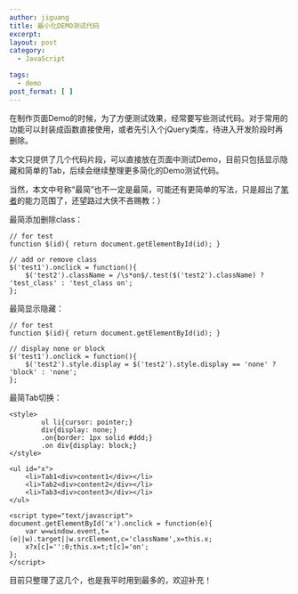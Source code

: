 ```yaml
---
author: jiguang
title: 最小化DEMO测试代码
excerpt:
layout: post
category:
  - JavaScript

tags:
  - demo
post_format: [ ]
---
```

在制作页面Demo的时候，为了方便测试效果，经常要写些测试代码。对于常用的功能可以封装成函数直接使用，或者先引入个jQuery类库，待进入开发阶段时再删除。

本文只提供了几个代码片段，可以直接放在页面中测试Demo，目前只包括显示隐藏和简单的Tab，后续会继续整理更多简化的Demo测试代码。

当然，本文中号称“最简”也不一定是最简，可能还有更简单的写法，只是超出了[笔者][1]的能力范围了，还望路过大侠不吝赐教：）

最简添加删除class：

    // for test
    function $(id){ return document.getElementById(id); }
    
    // add or remove class
    $('test1').onclick = function(){
        $('test2').className = /\s*on$/.test($('test2').className) ? 'test_class' : 'test_class on';
    };

最简显示隐藏：

    // for test
    function $(id){ return document.getElementById(id); }
    
    // display none or block
    $('test1').onclick = function(){
        $('test2').style.display = $('test2').style.display == 'none' ? 'block' : 'none';
    };

最简Tab切换：

    <style>
            ul li{cursor: pointer;}
            div{display: none;}
            .on{border: 1px solid #ddd;}
            .on div{display: block;}
    </style>
    
    <ul id="x">
        <li>Tab1<div>content1</div></li>
        <li>Tab2<div>content2</div></li>
        <li>Tab3<div>content3</div></li>
    </ul>
    
    <script type="text/javascript">
    document.getElementById('x').onclick = function(e){
        var w=window.event,t=(e||w).target||w.srcElement,c='className',x=this.x;
        x?x[c]='':0;this.x=t;t[c]='on';
    };
    </script>



目前只整理了这几个，也是我平时用到最多的，欢迎补充！

 [1]: http://jiguang.github.com "笔者"